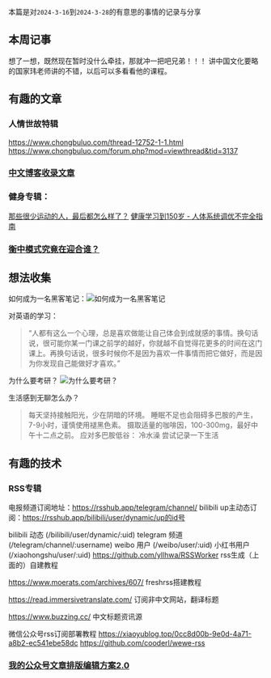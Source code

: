 本篇是对`2024-3-16`到`2024-3-28`的有意思的事情的记录与分享

## 本周记事
想了一想，既然现在暂时没什么牵挂，那就冲一把吧兄弟！！！
讲中国文化要略的国家玮老师讲的不错，以后可以多看看他的课程。


## 有趣的文章
### 人情世故特辑
https://www.chongbuluo.com/thread-12752-1-1.html
https://www.chongbuluo.com/forum.php?mod=viewthread&tid=3137

### [中文博客收录文章](https://howiehz.top/archives/chinese-blogosphere-list)

### 健身专辑：
[那些很少运动的人，最后都怎么样了？](https://mp.weixin.qq.com/s/JvO5DgM0nVmDXna0nZtiSA)
[健康学习到150岁 - 人体系统调优不完全指南](https://github.com/zijie0/HumanSystemOptimization)


### [衡中模式究竟在迎合谁？](https://xingbianren.cn/post/189.html)


## 想法收集
如何成为一名黑客笔记：![如何成为一名黑客笔记](https://memopic.awumiao.org/memo/%E5%A6%82%E4%BD%95%E6%88%90%E4%B8%BA%E4%B8%80%E5%90%8D%E9%BB%91%E5%AE%A2%20%28it-ebooks%29%20%28Z-Library%29.png)

对英语的学习：
> “人都有这么一个心理，总是喜欢做能让自己体会到成就感的事情。换句话说，很可能你某一门课之前学的越好，你就越不自觉得花更多的时间在这门课上。再换句话说，很多时候你不是因为喜欢一件事情而把它做好，而是因为你发现自己能做好才喜欢。”

为什么要考研？
![为什么要考研？](https://memopic.awumiao.org/memo/Snipaste_2024-03-22_10-39-33.png)

生活感到无聊怎么办？
> 每天坚持接触阳光，少在阴暗的环境。
> 睡眠不足也会阻碍多巴胺的产生，7-9小时，谨慎使用褪黑色素。
> 摄取适量的咖啡因，100-300mg，最好中午十二点之前。
> 应对多巴胺低谷：
> 冷水澡
> 尝试记录一下生活

## 有趣的技术
### RSS专辑
电报频道订阅地址：https://rsshub.app/telegram/channel/
bilibili up主动态订阅：https://rsshub.app/bilibili/user/dynamic/up的id号

bilibili 动态 (/bilibili/user/dynamic/:uid)
telegram 频道 (/telegram/channel/:username)
weibo 用户 (/weibo/user/:uid)
小红书用户 (/xiaohongshu/user/:uid)
https://github.com/yllhwa/RSSWorker
rss生成（上面的）自建教程

https://www.moerats.com/archives/607/
freshrss搭建教程

https://read.immersivetranslate.com/
订阅非中文网站，翻译标题

https://www.buzzing.cc/
中文标题资讯源

微信公众号rss订阅部署教程
https://xiaoyublog.top/0cc8d00b-9e0d-4a71-a8b2-ec541ebe58dc
https://github.com/cooderl/wewe-rss

### [我的公众号文章排版编辑方案2.0](https://mp.weixin.qq.com/s/_v1QluFXNjrElEplqGWHZw)
<!-- ##{"timestamp":1711628950}## -->


